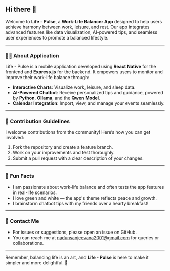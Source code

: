 ## Hi there 👋

Welcome to **Life - Pulse**, a **Work-Life Balancer App** designed to help users achieve harmony between work, leisure, and rest. Our app integrates advanced features like data visualization, AI-powered tips, and seamless user experiences to promote a balanced lifestyle.

---

### 🙋‍♀️ About Application

Life - Pulse is a mobile application developed using **React Native** for the frontend and **Express.js** for the backend. It empowers users to monitor and improve their work-life balance through:

- **Interactive Charts**: Visualize work, leisure, and sleep data.
- **AI-Powered Chatbot**: Receive personalized tips and guidance, powered by **Python**, **Ollama**, and the **Qwen Model**.
- **Calendar Integration**: Import, view, and manage your events seamlessly.

---

### 🌈 Contribution Guidelines

I welcome contributions from the community! Here’s how you can get involved:

1. Fork the repository and create a feature branch.
2. Work on your improvements and test thoroughly.
3. Submit a pull request with a clear description of your changes.


---


### 🍿 Fun Facts

- I am passionate about work-life balance and often tests the app features in real-life scenarios.
- I love green and white — the app's theme reflects peace and growth.
- I brainstorm chatbot tips with my friends over a hearty breakfast!

---

### 🧙 Contact Me

- For issues or suggestions, please open an issue on GitHub.
- You can reach me at nadunsanjeevana2001@gmail.com for queries or collaborations.

---

Remember, balancing life is an art, and **Life - Pulse** is here to make it simpler and more delightful. 🌟
